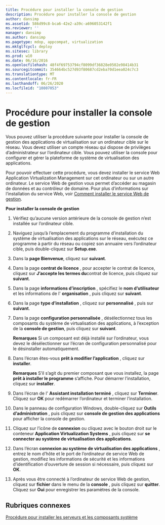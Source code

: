 ```yaml
---
title: Procédure pour installer la console de gestion
description: Procédure pour installer la console de gestion
author: dansimp
ms.assetid: 586d99c8-bca6-42e2-a39c-a696053142f1
ms.reviewer: ''
manager: dansimp
ms.author: dansimp
ms.pagetype: mdop, appcompat, virtualization
ms.mktglfcycl: deploy
ms.sitesec: library
ms.prod: w10
ms.date: 06/16/2016
ms.openlocfilehash: 48f4f69753794cf8099df36828e0502e98414b31
ms.sourcegitcommit: 354664bc527d93f80687cd2eba70d1eea024c7c3
ms.translationtype: MT
ms.contentlocale: fr-FR
ms.lasthandoff: 06/26/2020
ms.locfileid: "10807053"
---
```

# Procédure pour installer la console de gestion


Vous pouvez utiliser la procédure suivante pour installer la console de gestion des applications de virtualisation sur un ordinateur cible sur le réseau. Vous devez utiliser un compte réseau qui dispose de privilèges d’administrateur sur l’ordinateur cible. Vous pouvez utiliser la console pour configurer et gérer la plateforme de système de virtualisation des applications.

Pour pouvoir effectuer cette procédure, vous devez installer le service Web Application Virtualization Management sur cet ordinateur ou sur un autre ordinateur. Le service Web de gestion vous permet d’accéder au magasin de données et au contrôleur de domaine. Pour plus d’informations sur l’installation du service Web, voir [Comment installer le service Web de gestion](how-to-install-the-management-web-service.md).

**Pour installer la console de gestion**

1.  Vérifiez qu’aucune version antérieure de la console de gestion n’est installée sur l’ordinateur cible.

2.  Naviguez jusqu’à l’emplacement du programme d’installation du système de virtualisation des applications sur le réseau, exécutez ce programme à partir du réseau ou copiez son annuaire vers l’ordinateur cible, puis double-cliquez sur **Setup.exe**.

3.  Dans la **page Bienvenue**, cliquez sur **suivant**.

4.  Dans la page **contrat de licence** , pour accepter le contrat de licence, cliquez sur **J’accepte les termes du**contrat de licence, puis cliquez sur **suivant**.

5.  Dans la page **informations d’inscription** , spécifiez le **nom d’utilisateur** et les informations de l' **organisation** , puis cliquez sur **suivant**.

6.  Dans la page **type d’installation** , cliquez sur **personnalisé** , puis sur **suivant**.

7.  Dans la page **configuration personnalisée** , désélectionnez tous les composants du système de virtualisation des applications, à l’exception de la **console de gestion**, puis cliquez sur **suivant**.

    **Remarques**  Si un composant est déjà installé sur l’ordinateur, vous devez le désélectionner sur l’écran de configuration personnalisé pour le désinstaller automatiquement.

     

8.  Dans l’écran êtes-vous **prêt à modifier l’application** , cliquez sur **installer**.

    **Remarques**  S’il s’agit du premier composant que vous installez, la page **prêt à installer le programme** s’affiche. Pour démarrer l’installation, cliquez sur **installer**.

     

9.  Dans l’écran de l' **Assistant installation terminé** , cliquez sur **Terminer**. Cliquez sur **OK** pour redémarrer l’ordinateur et terminer l’installation.

10. Dans le panneau de configuration Windows, double-cliquez sur **Outils d’administration** , puis cliquez sur **console de gestion des applications** pour afficher la console de gestion.

11. Cliquez sur l’icône de **connexion** ou cliquez avec le bouton droit sur le conteneur **Application Virtualization Systems** , puis cliquez sur **se connecter au système de virtualisation des applications**.

12. Dans l’écran **connexion au système de virtualisation des applications** , entrez le nom d’hôte et le port de l’ordinateur de service Web de gestion, modifiez les informations de sécurité et les informations d’identification d’ouverture de session si nécessaire, puis cliquez sur **OK**.

13. Après vous être connecté à l’ordinateur de service Web de gestion, cliquez sur **fichier** dans le menu de la **console** , puis cliquez sur **quitter**. Cliquez sur **Oui** pour enregistrer les paramètres de la console.

## Rubriques connexes


[Procédure pour installer les serveurs et les composants système](how-to-install-the-servers-and-system-components.md)

 

 





